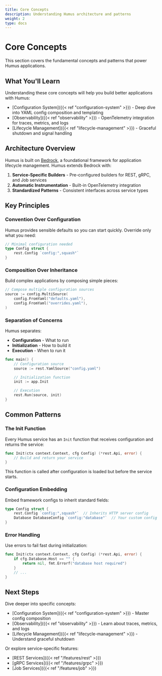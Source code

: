 ```yaml
---
title: Core Concepts
description: Understanding Humus architecture and patterns
weight: 2
type: docs
---
```


# Core Concepts

This section covers the fundamental concepts and patterns that power Humus applications.

## What You'll Learn

Understanding these core concepts will help you build better applications with Humus:

- [Configuration System]({{< ref "configuration-system" >}}) - Deep dive into YAML config composition and templating
- [Observability]({{< ref "observability" >}}) - OpenTelemetry integration for traces, metrics, and logs
- [Lifecycle Management]({{< ref "lifecycle-management" >}}) - Graceful shutdown and signal handling

## Architecture Overview

Humus is built on [Bedrock](https://github.com/z5labs/bedrock), a foundational framework for application lifecycle management. Humus extends Bedrock with:

1. **Service-Specific Builders** - Pre-configured builders for REST, gRPC, and Job services
2. **Automatic Instrumentation** - Built-in OpenTelemetry integration
3. **Standardized Patterns** - Consistent interfaces across service types

## Key Principles

### Convention Over Configuration

Humus provides sensible defaults so you can start quickly. Override only what you need:

```go
// Minimal configuration needed
type Config struct {
    rest.Config `config:",squash"`
}
```

### Composition Over Inheritance

Build complex applications by composing simple pieces:

```go
// Compose multiple configuration sources
source := config.MultiSource(
    config.FromYaml("defaults.yaml"),
    config.FromYaml("overrides.yaml"),
)
```

### Separation of Concerns

Humus separates:
- **Configuration** - What to run
- **Initialization** - How to build it
- **Execution** - When to run it

```go
func main() {
    // Configuration source
    source := rest.YamlSource("config.yaml")

    // Initialization function
    init := app.Init

    // Execution
    rest.Run(source, init)
}
```

## Common Patterns

### The Init Function

Every Humus service has an `Init` function that receives configuration and returns the service:

```go
func Init(ctx context.Context, cfg Config) (*rest.Api, error) {
    // Build and return your service
}
```

This function is called after configuration is loaded but before the service starts.

### Configuration Embedding

Embed framework configs to inherit standard fields:

```go
type Config struct {
    rest.Config `config:",squash"`  // Inherits HTTP server config
    Database DatabaseConfig `config:"database"`  // Your custom config
}
```

### Error Handling

Use errors to fail fast during initialization:

```go
func Init(ctx context.Context, cfg Config) (*rest.Api, error) {
    if cfg.Database.Host == "" {
        return nil, fmt.Errorf("database host required")
    }
    // ...
}
```

## Next Steps

Dive deeper into specific concepts:

- [Configuration System]({{< ref "configuration-system" >}}) - Master config composition
- [Observability]({{< ref "observability" >}}) - Learn about traces, metrics, and logs
- [Lifecycle Management]({{< ref "lifecycle-management" >}}) - Understand graceful shutdown

Or explore service-specific features:

- [REST Services]({{< ref "/features/rest" >}})
- [gRPC Services]({{< ref "/features/grpc" >}})
- [Job Services]({{< ref "/features/job" >}})
